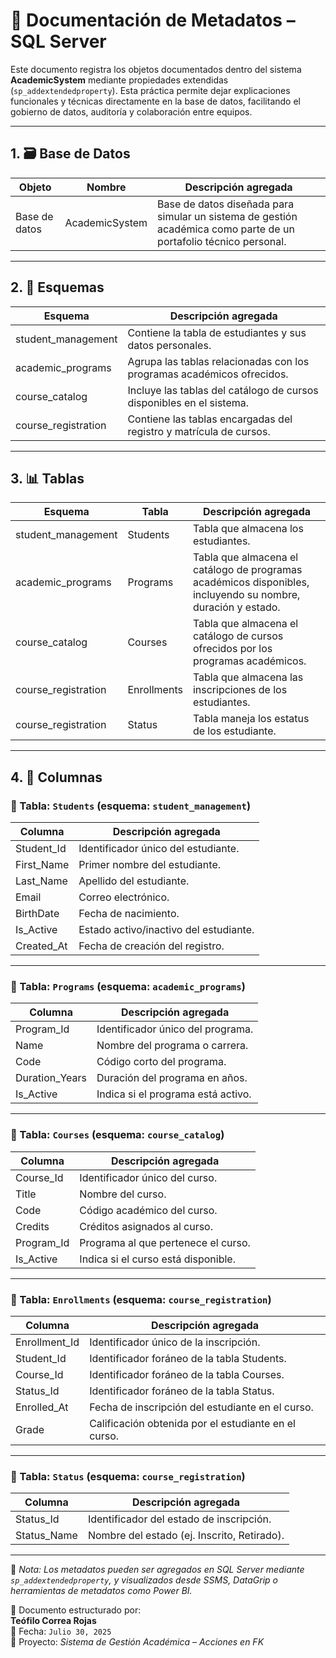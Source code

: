 # 🧩 Documentación de Metadatos – SQL Server

Este documento registra los objetos documentados dentro del sistema **AcademicSystem** mediante propiedades extendidas (`sp_addextendedproperty`). Esta práctica permite dejar explicaciones funcionales y técnicas directamente en la base de datos, facilitando el gobierno de datos, auditoría y colaboración entre equipos.

---

## 1. 🗃️ Base de Datos

| Objeto         | Nombre          | Descripción agregada                                                                                              |
|----------------|-----------------|-------------------------------------------------------------------------------------------------------------------|
| Base de datos  | AcademicSystem  | Base de datos diseñada para simular un sistema de gestión académica como parte de un portafolio técnico personal. |

---

## 2. 📁 Esquemas

| Esquema             | Descripción agregada                                          |
|---------------------|---------------------------------------------------------------|
| student_management  | Contiene la tabla de estudiantes y sus datos personales.                                                              |
| academic_programs   | Agrupa las tablas relacionadas con los programas académicos ofrecidos.                                                            |
| course_catalog      | Incluye las tablas del catálogo de cursos disponibles en el sistema.                                                             |
| course_registration | Contiene las tablas encargadas del registro y matrícula de cursos.                                                              |

---

## 3. 📊 Tablas

| Esquema             | Tabla         | Descripción agregada                                                                                         |
|---------------------|---------------|--------------------------------------------------------------------------------------------------------------|
| student_management  | Students      | Tabla que almacena los estudiantes.                                                                          |
| academic_programs   | Programs      | Tabla que almacena el catálogo de programas académicos disponibles, incluyendo su nombre, duración y estado. |
| course_catalog      | Courses       | Tabla que almacena el catálogo de cursos ofrecidos por los programas académicos.                             |
| course_registration | Enrollments   | Tabla que almacena las inscripciones de los estudiantes.                                                     |
| course_registration | Status        | Tabla maneja los estatus de los estudiante.                                                                  |

---

## 4. 🧬 Columnas

### 📄 Tabla: `Students` (esquema: `student_management`)

| Columna    | Descripción agregada                   |
|------------|----------------------------------------|
| Student_Id | Identificador único del estudiante.    |
| First_Name | Primer nombre del estudiante.          |
| Last_Name  | Apellido del estudiante.               |
| Email      | Correo electrónico.                    |
| BirthDate  | Fecha de nacimiento.                   |
| Is_Active  | Estado activo/inactivo del estudiante. |
| Created_At | Fecha de creación del registro.        |

---

### 📄 Tabla: `Programs` (esquema: `academic_programs`)

| Columna        | Descripción agregada               |
|----------------|------------------------------------|
| Program_Id     | Identificador único del programa.  |
| Name           | Nombre del programa o carrera.     |
| Code           | Código corto del programa.         |
| Duration_Years | Duración del programa en años.     |
| Is_Active      | Indica si el programa está activo. |

---

### 📄 Tabla: `Courses` (esquema: `course_catalog`)

| Columna    | Descripción agregada                |
|------------|-------------------------------------|
| Course_Id  | Identificador único del curso.      |
| Title      | Nombre del curso.                   |
| Code       | Código académico del curso.         |
| Credits    | Créditos asignados al curso.        |
| Program_Id | Programa al que pertenece el curso. |
| Is_Active  | Indica si el curso está disponible. |

---

### 📄 Tabla: `Enrollments` (esquema: `course_registration`)

| Columna       | Descripción agregada                        |
|---------------|---------------------------------------------|
| Enrollment_Id | Identificador único de la inscripción.      |
| Student_Id    | Identificador foráneo de la tabla Students. |
| Course_Id     | Identificador foráneo de la tabla Courses.|
| Status_Id     | Identificador foráneo de la tabla Status.|
| Enrolled_At   | Fecha de inscripción del estudiante en el curso.|
| Grade         | Calificación obtenida por el estudiante en el curso.|

---

### 📄 Tabla: `Status` (esquema: `course_registration`)

| Columna     | Descripción agregada                        |
|-------------|---------------------------------------------|
| Status_Id   | Identificador del estado de inscripción.    |
| Status_Name | Nombre del estado (ej. Inscrito, Retirado). |

---

📌 *Nota: Los metadatos pueden ser agregados en SQL Server mediante `sp_addextendedproperty`, y visualizados desde SSMS, DataGrip o herramientas de metadatos como Power BI.*

🧠 Documento estructurado por:  
**Teófilo Correa Rojas**  
📅 Fecha: `Julio 30, 2025`  
📁 Proyecto: *Sistema de Gestión Académica – Acciones en FK*